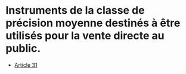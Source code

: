 # Instruments de la classe de précision moyenne destinés à être utilisés pour la vente directe au public.

- [Article 31](article-31.md)
